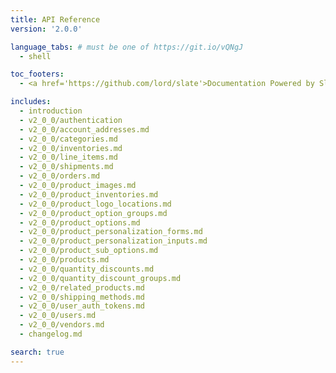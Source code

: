 ```yaml
---
title: API Reference
version: '2.0.0'

language_tabs: # must be one of https://git.io/vQNgJ
  - shell

toc_footers:
  - <a href='https://github.com/lord/slate'>Documentation Powered by Slate</a>

includes:
  - introduction
  - v2_0_0/authentication
  - v2_0_0/account_addresses.md
  - v2_0_0/categories.md
  - v2_0_0/inventories.md
  - v2_0_0/line_items.md
  - v2_0_0/shipments.md
  - v2_0_0/orders.md
  - v2_0_0/product_images.md
  - v2_0_0/product_inventories.md
  - v2_0_0/product_logo_locations.md
  - v2_0_0/product_option_groups.md
  - v2_0_0/product_options.md
  - v2_0_0/product_personalization_forms.md
  - v2_0_0/product_personalization_inputs.md
  - v2_0_0/product_sub_options.md
  - v2_0_0/products.md
  - v2_0_0/quantity_discounts.md
  - v2_0_0/quantity_discount_groups.md
  - v2_0_0/related_products.md
  - v2_0_0/shipping_methods.md
  - v2_0_0/user_auth_tokens.md
  - v2_0_0/users.md
  - v2_0_0/vendors.md
  - changelog.md

search: true
---
```

